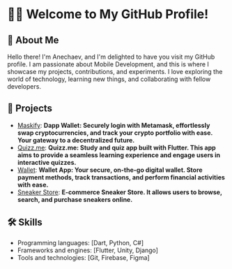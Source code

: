 # 👋🏻 Welcome to My GitHub Profile!

## 🔮 About Me
Hello there! I'm Anechaev, and I'm delighted to have you visit my GitHub profile. I am passionate about Mobile Development, and this is where I showcase my projects, contributions, and experiments. I love exploring the world of technology, learning new things, and collaborating with fellow developers.

## 🚀 Projects
- [Maskify](https://github.com/Anechaev06/maskify): **Dapp Wallet: Securely login with Metamask, effortlessly swap cryptocurrencies, and track your crypto portfolio with ease. Your gateway to a decentralized future.**
- [Quizz.me](https://github.com/Anechaev06/quizz_me): **Quizz.me: Study and quiz app built with Flutter. This app aims to provide a seamless learning experience and engage users in interactive quizzes.**
- [Wallet](https://github.com/Anechaev06/wallet_app): **Wallet App: Your secure, on-the-go digital wallet. Store payment methods, track transactions, and perform financial activities with ease.**
- [Sneaker Store](https://github.com/Anechaev06/sneaker_store): **E-commerce Sneaker Store. It allows users to browse, search, and purchase sneakers online.**

## 🛠 Skills
- Programming languages: [Dart, Python, C#]
- Frameworks and engines: [Flutter, Unity, Django]
- Tools and technologies: [Git, Firebase, Figma]
